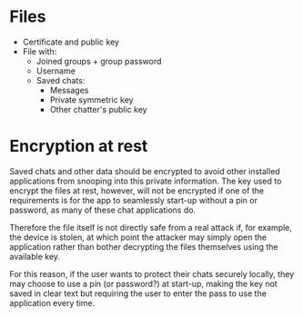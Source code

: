 # Files
- Certificate and public key
- File with:
	- Joined groups + group password
	- Username
	- Saved chats:
		- Messages
		- Private symmetric key
		- Other chatter's public key
# Encryption at rest
Saved chats and other data should be encrypted to avoid other installed applications from snooping into this private information. The key used to encrypt the files at rest, however, will not be encrypted if one of the requirements is for the app to seamlessly start-up without a pin or password, as many of these chat applications do. 

Therefore the file itself is not directly safe from a real attack if, for example, the device is stolen, at which point the attacker may simply open the application rather than bother decrypting the files themselves using the available key.

For this reason, if the user wants to protect their chats securely locally, they may choose to use a pin (or password?) at start-up, making the key not saved in clear text but requiring the user to enter the pass to use the application every time.